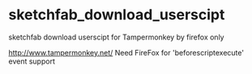 # sketchfab_download_userscipt
sketchfab download userscipt for Tampermonkey by firefox  only

http://www.tampermonkey.net/
Need FireFox for 'beforescriptexecute' event support



